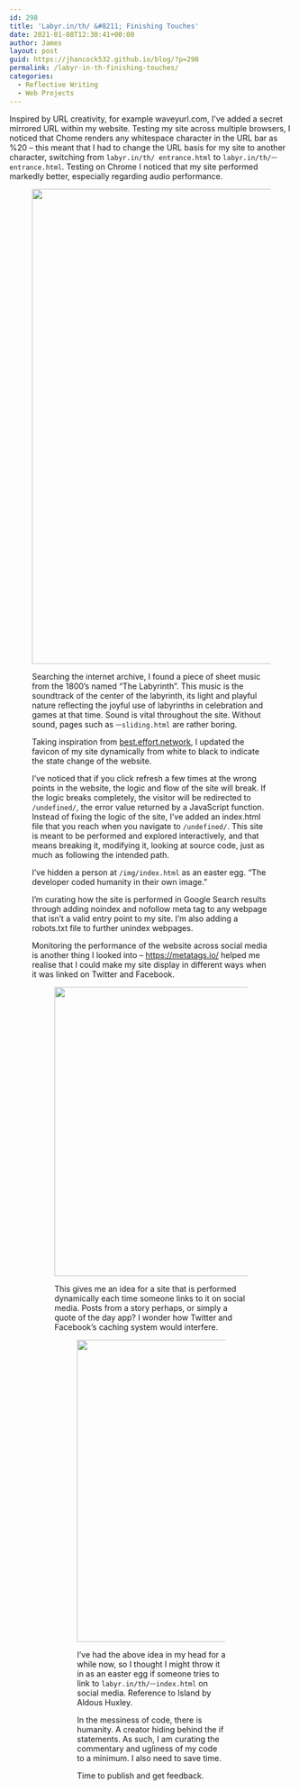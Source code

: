 ```yaml
---
id: 298
title: 'Labyr.in/th/ &#8211; Finishing Touches'
date: 2021-01-08T12:30:41+00:00
author: James
layout: post
guid: https://jhancock532.github.io/blog/?p=298
permalink: /labyr-in-th-finishing-touches/
categories:
  - Reflective Writing
  - Web Projects
---
```

Inspired by URL creativity, for example waveyurl.com, I&#8217;ve added a secret mirrored URL within my website. Testing my site across multiple browsers, I noticed that Chome renders any whitespace character in the URL bar as %20 &#8211; this meant that I had to change the URL basis for my site to another character, switching from `labyr.in/th/ entrance.html` to `labyr.in/th/ㅡentrance.html`. Testing on Chrome I noticed that my site performed markedly better, especially regarding audio performance.

<!--more--><figure class="wp-block-image size-large">

<img loading="lazy" width="879" height="844" src="https://jhancock532.github.io/blog/wp-content/uploads/2021/01/the-labyrinth-dance.png" alt="" class="wp-image-299" srcset="https://jhancock532.github.io/blog/wp-content/uploads/2021/01/the-labyrinth-dance.png 879w, https://jhancock532.github.io/blog/wp-content/uploads/2021/01/the-labyrinth-dance-300x288.png 300w, https://jhancock532.github.io/blog/wp-content/uploads/2021/01/the-labyrinth-dance-768x737.png 768w" sizes="(max-width: 767px) 89vw, (max-width: 1000px) 54vw, (max-width: 1071px) 543px, 580px" /> 

Searching the internet archive, I found a piece of sheet music from the 1800&#8217;s named &#8220;The Labyrinth&#8221;. This music is the soundtrack of the center of the labyrinth, its light and playful nature reflecting the joyful use of labyrinths in celebration and games at that time. Sound is vital throughout the site. Without sound, pages such as `ㅡsliding.html` are rather boring.

Taking inspiration from <a href="http://best.effort.network" data-type="URL" data-id="best.effort.network">best.effort.network</a>, I updated the favicon of my site dynamically from white to black to indicate the state change of the website. 

I&#8217;ve noticed that if you click refresh a few times at the wrong points in the website, the logic and flow of the site will break. If the logic breaks completely, the visitor will be redirected to `/undefined/`, the error value returned by a JavaScript function. Instead of fixing the logic of the site, I&#8217;ve added an index.html file that you reach when you navigate to `/undefined/`. This site is meant to be performed and explored interactively, and that means breaking it, modifying it, looking at source code, just as much as following the intended path.

I&#8217;ve hidden a person at `/img/index.html` as an easter egg. &#8220;The developer coded humanity in their own image.&#8221;

I&#8217;m curating how the site is performed in Google Search results through adding noindex and nofollow meta tag to any webpage that isn&#8217;t a valid entry point to my site. I&#8217;m also adding a robots.txt file to further unindex webpages.

Monitoring the performance of the website across social media is another thing I looked into &#8211; <https://metatags.io/> helped me realise that I could make my site display in different ways when it was linked on Twitter and Facebook.<figure class="wp-block-image size-large">

<img loading="lazy" width="1024" height="514" src="https://jhancock532.github.io/blog/wp-content/uploads/2021/01/image-1024x514.png" alt="" class="wp-image-300" srcset="https://jhancock532.github.io/blog/wp-content/uploads/2021/01/image-1024x514.png 1024w, https://jhancock532.github.io/blog/wp-content/uploads/2021/01/image-300x151.png 300w, https://jhancock532.github.io/blog/wp-content/uploads/2021/01/image-768x385.png 768w, https://jhancock532.github.io/blog/wp-content/uploads/2021/01/image.png 1497w" sizes="(max-width: 767px) 89vw, (max-width: 1000px) 54vw, (max-width: 1071px) 543px, 580px" /> 

This gives me an idea for a site that is performed dynamically each time someone links to it on social media. Posts from a story perhaps, or simply a quote of the day app? I wonder how Twitter and Facebook&#8217;s caching system would interfere.<figure class="wp-block-image size-large">

<img loading="lazy" width="1024" height="537" src="https://jhancock532.github.io/blog/wp-content/uploads/2021/01/image-1-1024x537.png" alt="" class="wp-image-301" srcset="https://jhancock532.github.io/blog/wp-content/uploads/2021/01/image-1-1024x537.png 1024w, https://jhancock532.github.io/blog/wp-content/uploads/2021/01/image-1-300x157.png 300w, https://jhancock532.github.io/blog/wp-content/uploads/2021/01/image-1-768x402.png 768w, https://jhancock532.github.io/blog/wp-content/uploads/2021/01/image-1.png 1456w" sizes="(max-width: 767px) 89vw, (max-width: 1000px) 54vw, (max-width: 1071px) 543px, 580px" /> 

I&#8217;ve had the above idea in my head for a while now, so I thought I might throw it in as an easter egg if someone tries to link to `labyr.in/th/ㅡindex.html` on social media. Reference to Island by Aldous Huxley.

In the messiness of code, there is humanity. A creator hiding behind the if statements. As such, I am curating the commentary and ugliness of my code to a minimum. I also need to save time.

Time to publish and get feedback.